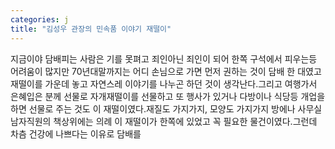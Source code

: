 ```yaml
---
categories: j
title: "김성우 관장의 민속품 이야기 재떨이"
---
```

지금이야 담배피는 사람은 기를 못펴고 죄인아닌 죄인이 되어 한쪽 구석에서 피우는등 어려움이 많지만 70년대말까지는 어디 손님으로 가면 먼저 권하는 것이 담배 한 대였고 재떨이를 가운데 놓고 자연스레 이야기를 나누곤 하던 것이 생각난다.그리고 여행가서 은혜입은 분께 선물로 자개재떨이를 선물하고 또 행사가 있거나 다방이나 식당등 개업을 하면 선물로 주는 것도 이 재떨이였다.재질도 가지가지, 모양도 가지가지 방에나 사무실 남자직원의 책상위에는 의례 이 재떨이가 한쪽에 있었고 꼭 필요한 물건이였다.그런데 차츰 건강에 나쁘다는 이유로 담배를